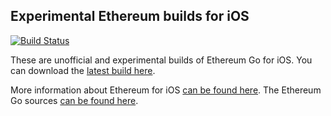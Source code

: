 Experimental Ethereum builds for iOS
------------------------------------
[![Build Status](https://travis-ci.org/markspanbroek/Ethereum-iOS.svg?branch=master)](https://travis-ci.org/markspanbroek/Ethereum-iOS)

These are unofficial and experimental builds of Ethereum Go for iOS. You can download the [latest build here][1].

More information about Ethereum for iOS [can be found here][3].
The Ethereum Go sources [can be found here][2].

[1]: /markspanbroek/Ethereum-iOSreleases/latest
[2]: https://github.com/ethereum/go-ethereum
[3]: https://www.reddit.com/r/ethereum/comments/3w7yy9/experimental_ios_geth_framework/
